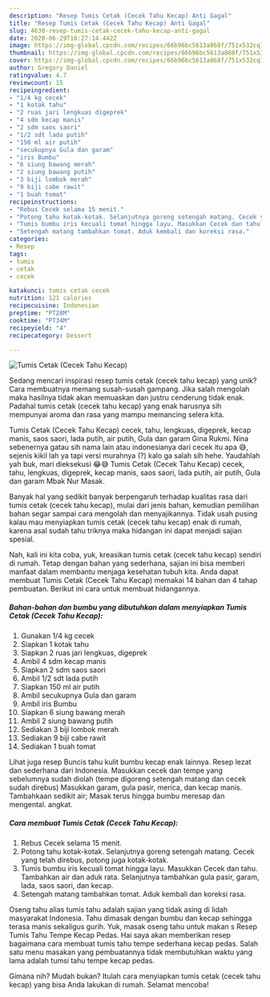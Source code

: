 ```yaml
---
description: "Resep Tumis Cetak (Cecek Tahu Kecap) Anti Gagal"
title: "Resep Tumis Cetak (Cecek Tahu Kecap) Anti Gagal"
slug: 4630-resep-tumis-cetak-cecek-tahu-kecap-anti-gagal
date: 2020-06-29T16:27:14.442Z
image: https://img-global.cpcdn.com/recipes/66b96bc5613a868f/751x532cq70/tumis-cetak-cecek-tahu-kecap-foto-resep-utama.jpg
thumbnail: https://img-global.cpcdn.com/recipes/66b96bc5613a868f/751x532cq70/tumis-cetak-cecek-tahu-kecap-foto-resep-utama.jpg
cover: https://img-global.cpcdn.com/recipes/66b96bc5613a868f/751x532cq70/tumis-cetak-cecek-tahu-kecap-foto-resep-utama.jpg
author: Gregory Daniel
ratingvalue: 4.7
reviewcount: 15
recipeingredient:
- "1/4 kg cecek"
- "1 kotak tahu"
- "2 ruas jari lengkuas digeprek"
- "4 sdm kecap manis"
- "2 sdm saos saori"
- "1/2 sdt lada putih"
- "150 ml air putih"
- "secukupnya Gula dan garam"
- "iris Bumbu"
- "6 siung bawang merah"
- "2 siung bawang putih"
- "3 biji lombok merah"
- "9 biji cabe rawit"
- "1 buah tomat"
recipeinstructions:
- "Rebus Cecek selama 15 menit."
- "Potong tahu kotak-kotak. Selanjutnya goreng setengah matang. Cecek yang telah direbus, potong juga kotak-kotak."
- "Tumis bumbu iris kecuali tomat hingga layu. Masukkan Cecek dan tahu. Tambahkan air dan aduk rata. Selanjutnya tambahkan gula pasir, garam, lada, saos saori, dan kecap."
- "Setengah matang tambahkan tomat. Aduk kembali dan koreksi rasa."
categories:
- Resep
tags:
- tumis
- cetak
- cecek

katakunci: tumis cetak cecek 
nutrition: 121 calories
recipecuisine: Indonesian
preptime: "PT28M"
cooktime: "PT34M"
recipeyield: "4"
recipecategory: Dessert

---
```



![Tumis Cetak (Cecek Tahu Kecap)](https://img-global.cpcdn.com/recipes/66b96bc5613a868f/751x532cq70/tumis-cetak-cecek-tahu-kecap-foto-resep-utama.jpg)

Sedang mencari inspirasi resep tumis cetak (cecek tahu kecap) yang unik? Cara membuatnya memang susah-susah gampang. Jika salah mengolah maka hasilnya tidak akan memuaskan dan justru cenderung tidak enak. Padahal tumis cetak (cecek tahu kecap) yang enak harusnya sih mempunyai aroma dan rasa yang mampu memancing selera kita.

Tumis Cetak (Cecek Tahu Kecap) cecek, tahu, lengkuas, digeprek, kecap manis, saos saori, lada putih, air putih, Gula dan garam Gina Rukmi. Nina sebenernya gatau sih nama lain atau indonesianya dari cecek itu apa 😅, sejenis kikil lah ya tapi versi murahnya (?) kalo ga salah sih hehe. Yaudahlah yah buk, mari dieksekusi 😂😅 Tumis Cetak (Cecek Tahu Kecap) cecek, tahu, lengkuas, digeprek, kecap manis, saos saori, lada putih, air putih, Gula dan garam Mbak Nur Masak.

Banyak hal yang sedikit banyak berpengaruh terhadap kualitas rasa dari tumis cetak (cecek tahu kecap), mulai dari jenis bahan, kemudian pemilihan bahan segar sampai cara mengolah dan menyajikannya. Tidak usah pusing kalau mau menyiapkan tumis cetak (cecek tahu kecap) enak di rumah, karena asal sudah tahu triknya maka hidangan ini dapat menjadi sajian spesial.


Nah, kali ini kita coba, yuk, kreasikan tumis cetak (cecek tahu kecap) sendiri di rumah. Tetap dengan bahan yang sederhana, sajian ini bisa memberi manfaat dalam membantu menjaga kesehatan tubuh kita. Anda dapat membuat Tumis Cetak (Cecek Tahu Kecap) memakai 14 bahan dan 4 tahap pembuatan. Berikut ini cara untuk membuat hidangannya.

<!--inarticleads1-->

##### Bahan-bahan dan bumbu yang dibutuhkan dalam menyiapkan Tumis Cetak (Cecek Tahu Kecap):

1. Gunakan 1/4 kg cecek
1. Siapkan 1 kotak tahu
1. Siapkan 2 ruas jari lengkuas, digeprek
1. Ambil 4 sdm kecap manis
1. Siapkan 2 sdm saos saori
1. Ambil 1/2 sdt lada putih
1. Siapkan 150 ml air putih
1. Ambil secukupnya Gula dan garam
1. Ambil iris Bumbu
1. Siapkan 6 siung bawang merah
1. Ambil 2 siung bawang putih
1. Sediakan 3 biji lombok merah
1. Sediakan 9 biji cabe rawit
1. Sediakan 1 buah tomat


Lihat juga resep Buncis tahu kulit bumbu kecap enak lainnya. Resep lezat dan sederhana dari Indonesia. Masukkan cecek dan tempe yang sebelumnya sudah diolah (tempe digoreng setengah matang dan cecek sudah direbus) Masukkan garam, gula pasir, merica, dan kecap manis. Tambahkaan sedikit air; Masak terus hingga bumbu meresap dan mengental. angkat. 

<!--inarticleads2-->

##### Cara membuat Tumis Cetak (Cecek Tahu Kecap):

1. Rebus Cecek selama 15 menit.
1. Potong tahu kotak-kotak. Selanjutnya goreng setengah matang. Cecek yang telah direbus, potong juga kotak-kotak.
1. Tumis bumbu iris kecuali tomat hingga layu. Masukkan Cecek dan tahu. Tambahkan air dan aduk rata. Selanjutnya tambahkan gula pasir, garam, lada, saos saori, dan kecap.
1. Setengah matang tambahkan tomat. Aduk kembali dan koreksi rasa.


Oseng tahu alias tumis tahu adalah sajian yang tidak asing di lidah masyarakat Indonesia. Tahu dimasak dengan bumbu dan kecap sehingga terasa manis sekaligus gurih. Yuk, masak oseng tahu untuk makan s Resep Tumis Tahu Tempe Kecap Pedas. Hai saya akan memberikan resep bagaimana cara membuat tumis tahu tempe sederhana kecap pedas. Salah satu menu masakan yang pembuatannya tidak membutuhkan waktu yang lama adalah tumsi tahu tempe kecap pedas. 

Gimana nih? Mudah bukan? Itulah cara menyiapkan tumis cetak (cecek tahu kecap) yang bisa Anda lakukan di rumah. Selamat mencoba!
